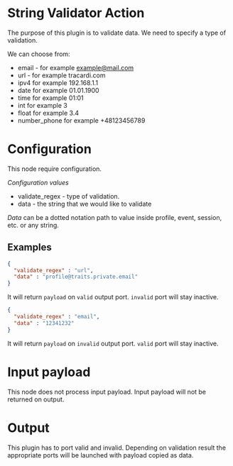 # String Validator Action

The purpose of this plugin is to validate data. We need to specify a type of validation. 

We can choose from:

* email - for example example@mail.com
* url - for example tracardi.com
* ipv4 for example 192.168.1.1
* date for example 01.01.1900
* time for example 01:01
* int for example 3
* float for example 3.4
* number_phone for example +48123456789

# Configuration

This node require configuration.

*Configuration values*

* validate_regex - type of validation.
* data - the string that we would like to validate

*Data* can be a dotted notation path to value inside profile, event, session, etc. or any string.

## Examples

```json
{
  "validate_regex" : "url",
  "data" : "profile@traits.private.email"
}
```

It will return `payload` on `valid` output port. `invalid` port will stay inactive. 

```json
{
  "validate_regex" : "email",
  "data" : "12341232"
}
```

It will return `payload` on `invalid` output port. `valid` port will stay inactive. 

# Input payload

This node does not process input payload. Input payload will not be returned on output. 

# Output

This plugin has to port valid and invalid. Depending on validation result the appropriate ports will be launched with payload copied as data.
